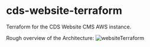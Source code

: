 # cds-website-terraform
Terraform for the CDS Website CMS AWS instance.


Rough overview of the Architecture:
![websiteTerraform](https://user-images.githubusercontent.com/5032149/111362137-0ee20380-8654-11eb-8cc2-c625c4624398.png)
